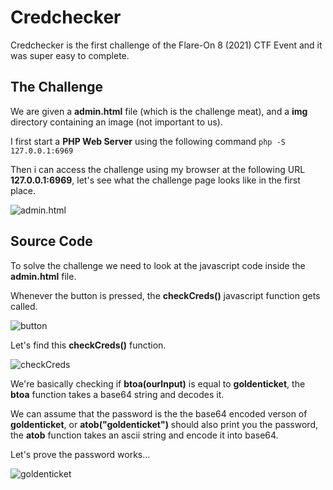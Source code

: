 # Credchecker
Credchecker is the first challenge of the Flare-On 8 (2021) CTF Event and it was super easy to complete.

## The Challenge
We are given a **admin.html** file (which is the challenge meat), and a **img** directory containing an image (not important to us).

I first start a **PHP Web Server** using the following command
`php -S 127.0.0.1:6969`

Then i can access the challenge using my browser at the following URL **127.0.0.1:6969**, let's see what the challenge page looks like in the first place.

![admin.html](https://i.imgur.com/CXojMs8.png)

## Source Code
To solve the challenge we need to look at the javascript code inside the **admin.html** file.

Whenever the button is pressed, the **checkCreds()** javascript function gets called.

![button](https://i.imgur.com/NVGdHtC.png)

Let's find this **checkCreds()** function.

![checkCreds](https://i.imgur.com/Y4OnfT7.png)

We're basically checking if **btoa(ourInput)** is equal to **goldenticket**, the **btoa** function takes a base64 string and decodes it.

We can assume that the password is the the base64 encoded verson of **goldenticket**, or **atob("goldenticket")** should also print you the password, the **atob** function takes an ascii string and encode it into base64.

Let's prove the password works...

![goldenticket](https://i.imgur.com/IP0qiPa.png)
